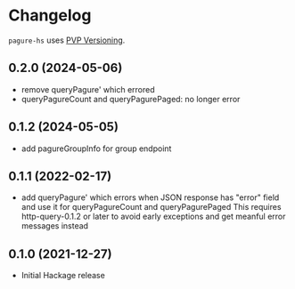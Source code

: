 # Changelog

`pagure-hs` uses [PVP Versioning](https://pvp.haskell.org).

## 0.2.0 (2024-05-06)
- remove queryPagure' which errored
- queryPagureCount and queryPagurePaged: no longer error

## 0.1.2 (2024-05-05)
- add pagureGroupInfo for group endpoint

## 0.1.1 (2022-02-17)
- add queryPagure' which errors when JSON response has "error" field
  and use it for queryPagureCount and queryPagurePaged
  This requires http-query-0.1.2 or later to avoid early exceptions
  and get meanful error messages instead

## 0.1.0 (2021-12-27)
- Initial Hackage release
